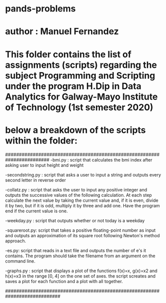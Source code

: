 # pands-problems
# author :  Manuel Fernandez
# This folder contains the list of assignments (scripts) regarding the subject Programming and Scripting under the program H.Dip in Data Analytics for Galway-Mayo Institute of Technology (1st semester 2020)
# below a breakdown of the scripts within the folder:

########################################################################
-bmi.py : script that calculates the bmi index after asking user to input height and weight

-secondstring.py : script that asks a user to input a string and outputs every second letter in reverse order

-collatz.py : script that asks the user to input any positive integer and outputs the successive values of the following calculation. At each step calculate the next value by taking the current value and, if it is even, divide it by two, but if it is odd, multiply it by three and add one. Have the program end if the current value is one.

-weekday.py : script that outputs whether or not today is a weekday

-squareroot.py: script that takes a positive floating-point number as input and outputs an approximation of its square root following Newton's method approach.

-es.py: script that reads in a text file and outputs the number of e's it contains. The program should take the filename from an argument on the command line.

-graphs.py : script that displays a plot of the functions f(x)=x, g(x)=x2 and h(x)=x3 in the range [0, 4] on the one set of axes. the script screates and saves a plot for each function and a plot with all together.

############################################################################
